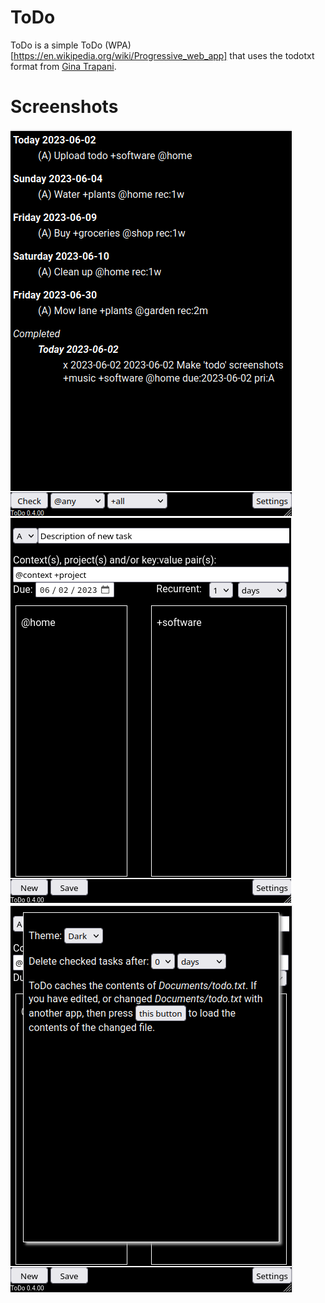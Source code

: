 # ToDo
ToDo is a simple ToDo (WPA)[https://en.wikipedia.org/wiki/Progressive_web_app] that uses the todotxt format from [Gina Trapani](http://todotxt.org/).

# Screenshots
![ToDo screenshot](doc/tasks.png)
![ToDo screenshot](doc/new_task.png)
![ToDo screenshot](doc/settings.png)
